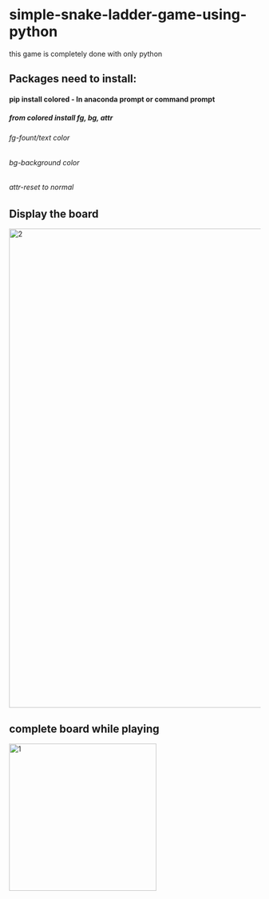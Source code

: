 # simple-snake-ladder-game-using-python
this game is completely done with only python

## Packages need to install:
#### pip install colored - In anaconda prompt or command prompt
##### from colored install fg, bg, attr
###### fg-fount/text color
###### bg-background color
###### attr-reset to normal

## Display the board
<img width="960" alt="2" src="https://user-images.githubusercontent.com/59567512/88031443-3a126280-cb5a-11ea-97f2-53fa9e64a418.png">


## complete board while playing
<img width="295" alt="1" src="https://user-images.githubusercontent.com/59567512/88031655-8067c180-cb5a-11ea-96c4-4616cbb8c1f7.png">

